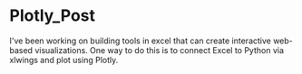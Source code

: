 # Plotly_Post
I've been working on building tools in excel that can create interactive web-based visualizations. One way to do 
this is to connect Excel to Python via xlwings and plot using Plotly. 

